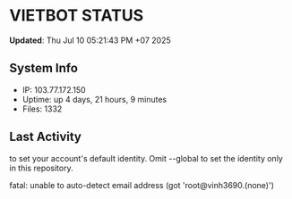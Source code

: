 # VIETBOT STATUS
**Updated**: Thu Jul 10 05:21:43 PM +07 2025

## System Info
- IP: 103.77.172.150
- Uptime: up 4 days, 21 hours, 9 minutes
- Files: 1332

## Last Activity

to set your account's default identity.
Omit --global to set the identity only in this repository.

fatal: unable to auto-detect email address (got 'root@vinh3690.(none)')
